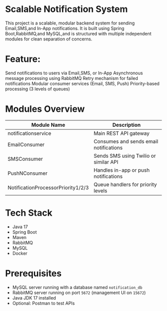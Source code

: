 # Scalable Notification System

This project is a scalable, modular backend system for sending Email,SMS,and In-App notifications. It is built using Spring Boot,RabbitMQ,and MySQL,and is structured 
with multiple independent modules for clean separation of concerns.

# Feature:

   Send notifications to users via Email,SMS, or In-App
   Asynchronous message processing using RabbitMQ
   Retry mechanism for failed notifications
   Modular consumer services (Email, SMS, Push)
   Priority-based processing (3 levels of queues)

# Modules Overview

| Module Name                     | Description                             |
|--------------------------------|-----------------------------------------|
|  notificationservice           | Main REST API gateway                   |
|  EmailConsumer                 | Consumes and sends email notifications |
|  SMSConsumer                   | Sends SMS using Twilio or similar API  |
|  PushNConsumer                 | Handles in-app or push notifications   |
|  NotificationProcessorPriority1/2/3  | Queue handlers for priority levels  |

# Tech Stack

* Java 17
* Spring Boot
* Maven
* RabbitMQ
* MySQL
* Docker

# Prerequisites

- MySQL server running with a database named `notification_db`
- RabbitMQ server running on port `5672` (management UI on `15672`)
- Java JDK 17 installed
- Optional: Postman to test APIs
